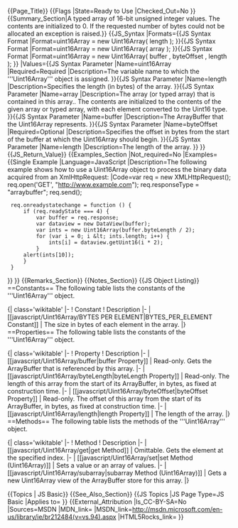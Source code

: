 {{Page_Title}}
{{Flags
|State=Ready to Use
|Checked_Out=No
}}
{{Summary_Section|A typed array of 16-bit unsigned integer values. The contents are initialized to 0. If the requested number of bytes could not be allocated an exception is raised.}}
{{JS_Syntax
|Formats={{JS Syntax Format
|Format=uint16Array = new Uint16Array( length );
}}{{JS Syntax Format
|Format=uint16Array = new Uint16Array( array );
}}{{JS Syntax Format
|Format=uint16Array = new Uint16Array( buffer , byteOffset , length );
}}
|Values={{JS Syntax Parameter
|Name=uint16Array
|Required=Required
|Description=The variable name to which the '''Uint16Array''' object is assigned.
}}{{JS Syntax Parameter
|Name=length
|Description=Specifies the length (in bytes) of the array.
}}{{JS Syntax Parameter
|Name=array
|Description=The array (or typed array) that is contained in this array.. The contents are initialized to the contents of the given array or typed array, with each element converted to the Uint16 type.
}}{{JS Syntax Parameter
|Name=buffer
|Description=The ArrayBuffer that the Uint16Array represents.
}}{{JS Syntax Parameter
|Name=byteOffset
|Required=Optional
|Description=Specifies the offset in bytes from the start of the buffer at which the Uint16Array should begin.
}}{{JS Syntax Parameter
|Name=length
|Description=The length of the array.
}}
}}
{{JS_Return_Value}}
{{Examples_Section
|Not_required=No
|Examples={{Single Example
|Language=JavaScript
|Description=The following example shows how to use a Uint16Array object to process the binary data acquired from an XmlHttpRequest:
|Code=var req = new XMLHttpRequest();
     req.open('GET', "http://www.example.com");
     req.responseType = "arraybuffer";
     req.send();
 
     req.onreadystatechange = function () {
         if (req.readyState === 4) {
             var buffer = req.response;
             var dataview = new DataView(buffer);
             var ints = new Uint16Array(buffer.byteLength / 2);
             for (var i = 0; i &lt; ints.length; i++) {
                 ints[i] = dataview.getUint16(i * 2);
             }
         alert(ints[10]);
         }
     }
}}
}}
{{Remarks_Section}}
{{Notes_Section}}
{{JS Object Listing}}
==Constants==
The following table lists the constants of the '''Uint16Array''' object.

{| class='wikitable'
|-
! Constant
! Description
|-
| [[javascript/Uint16Array/BYTES PER ELEMENT|BYTES_PER_ELEMENT Constant]]
| The size in bytes of each element in the array.
|}
==Properties==
The following table lists the constants of the '''Uint16Array''' object.

{| class='wikitable'
|-
! Property
! Description
|-
| [[javascript/Uint16Array/buffer|buffer Property]]
| Read-only. Gets the ArrayBuffer that is referenced by this array.
|-
| [[javascript/Uint16Array/byteLength|byteLength Property]]
| Read-only. The length of this array from the start of its ArrayBuffer, in bytes, as fixed at construction time.
|-
| [[javascript/Uint16Array/byteOffset|byteOffset Property]]
| Read-only. The offset of this array from the start of its ArrayBuffer, in bytes, as fixed at construction time.
|-
| [[javascript/Uint16Array/length|length Property]]
| The length of the array.
|}
==Methods==
The following table lists the methods of the '''Uint16Array''' object.

{| class='wikitable'
|-
! Method
! Description
|-
| [[javascript/Uint16Array/get|get Method]]
| Omittable. Gets the element at the specified index.
|-
| [[javascript/Uint16Array/set|set Method (Uint16Array)]]
| Sets a value or an array of values.
|-
| [[javascript/Uint16Array/subarray|subarray Method (Uint16Array)]]
| Gets a new Uint16Array view of the ArrayBuffer store for this array.
|}

{{Topics | JS Basic}}
{{See_Also_Section}}
{{JS Topics
|JS Page Type=JS Basic
|Applies to=
}}
{{External_Attribution
|Is_CC-BY-SA=No
|Sources=MSDN
|MDN_link=
|MSDN_link=http://msdn.microsoft.com/en-us/library/ie/br212484(v=vs.94).aspx
|HTML5Rocks_link=
}}